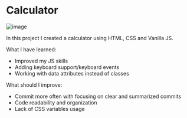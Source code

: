 # Calculator
![image](https://github.com/Alonso8729/Calculator/assets/119747342/e290eb12-1dfc-464d-bdde-aeb56e736594)

In this project I created a calculator using HTML, CSS and Vanilla JS.

What I have learned:
- Improved my JS skills
- Adding keyboard support/keyboard events
- Working with data attributes instead of classes

What should I improve:
- Commit more often with focusing on clear and summarized commits
- Code readability and organization
- Lack of CSS variables usage
